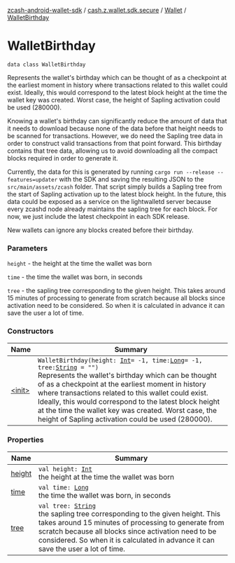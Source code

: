 [zcash-android-wallet-sdk](../../../index.md) / [cash.z.wallet.sdk.secure](../../index.md) / [Wallet](../index.md) / [WalletBirthday](./index.md)

# WalletBirthday

`data class WalletBirthday`

Represents the wallet's birthday which can be thought of as a checkpoint at the earliest moment in history where
transactions related to this wallet could exist. Ideally, this would correspond to the latest block height at the
time the wallet key was created. Worst case, the height of Sapling activation could be used (280000).

Knowing a wallet's birthday can significantly reduce the amount of data that it needs to download because none of
the data before that height needs to be scanned for transactions. However, we do need the Sapling tree data in
order to construct valid transactions from that point forward. This birthday contains that tree data, allowing us
to avoid downloading all the compact blocks required in order to generate it.

Currently, the data for this is generated by running `cargo run --release --features=updater` with the SDK and
saving the resulting JSON to the `src/main/assets/zcash` folder. That script simply builds a Sapling tree from
the start of Sapling activation up to the latest block height. In the future, this data could be exposed as a
service on the lightwalletd server because every zcashd node already maintains the sapling tree for each block.
For now, we just include the latest checkpoint in each SDK release.

New wallets can ignore any blocks created before their birthday.

### Parameters

`height` - the height at the time the wallet was born

`time` - the time the wallet was born, in seconds

`tree` - the sapling tree corresponding to the given height. This takes around 15 minutes of processing to
generate from scratch because all blocks since activation need to be considered. So when it is calculated in
advance it can save the user a lot of time.

### Constructors

| Name | Summary |
|---|---|
| [&lt;init&gt;](-init-.md) | `WalletBirthday(height: `[`Int`](https://kotlinlang.org/api/latest/jvm/stdlib/kotlin/-int/index.html)` = -1, time: `[`Long`](https://kotlinlang.org/api/latest/jvm/stdlib/kotlin/-long/index.html)` = -1, tree: `[`String`](https://kotlinlang.org/api/latest/jvm/stdlib/kotlin/-string/index.html)` = "")`<br>Represents the wallet's birthday which can be thought of as a checkpoint at the earliest moment in history where transactions related to this wallet could exist. Ideally, this would correspond to the latest block height at the time the wallet key was created. Worst case, the height of Sapling activation could be used (280000). |

### Properties

| Name | Summary |
|---|---|
| [height](height.md) | `val height: `[`Int`](https://kotlinlang.org/api/latest/jvm/stdlib/kotlin/-int/index.html)<br>the height at the time the wallet was born |
| [time](time.md) | `val time: `[`Long`](https://kotlinlang.org/api/latest/jvm/stdlib/kotlin/-long/index.html)<br>the time the wallet was born, in seconds |
| [tree](tree.md) | `val tree: `[`String`](https://kotlinlang.org/api/latest/jvm/stdlib/kotlin/-string/index.html)<br>the sapling tree corresponding to the given height. This takes around 15 minutes of processing to generate from scratch because all blocks since activation need to be considered. So when it is calculated in advance it can save the user a lot of time. |
